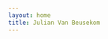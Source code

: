 ```yaml
---
layout: home
title: Julian Van Beusekom
---
```


<style>
  /* Make all contact text readable on the dark map */
  #contact h2,
  #contact h3,
  #contact p,
  #contact .section-heading,
  #contact .section-subheading,
  #contact .text-muted,
  #contact .contact-info,
  #contact a {
    color: #fff !important;
    text-shadow: 0 1px 2px rgba(0,0,0,.55);
  }

  /* Make the "Email me..." line bright and non-italic */
  #contact .section-subheading,
  #contact .text-muted {
    color: rgba(255,255,255,.95) !important;
    font-style: normal !important;
    font-weight: 500;
  }

  /* Links (email/phone) pop a bit more */
  #contact a {
    font-weight: 700;
    text-decoration: underline;
  }

  /* Keep form fields legible (don’t force them white) */
  #contact input.form-control,
  #contact textarea.form-control { color: #111 !important; background: #fff; }

  /* Placeholder color (cross-browser) */
  #contact ::placeholder { color: #9aa3aa !important; opacity: 1; }
  #contact :-ms-input-placeholder { color: #9aa3aa !important; }
  #contact ::-ms-input-placeholder { color: #9aa3aa !important; }
</style>

